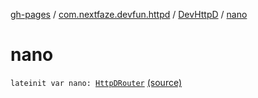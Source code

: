[gh-pages](../../index.md) / [com.nextfaze.devfun.httpd](../index.md) / [DevHttpD](index.md) / [nano](./nano.md)

# nano

`lateinit var nano: `[`HttpDRouter`](../-http-d-router/index.md) [(source)](https://github.com/NextFaze/dev-fun/tree/master/devfun-httpd/src/main/java/com/nextfaze/devfun/httpd/HttpD.kt#L48)